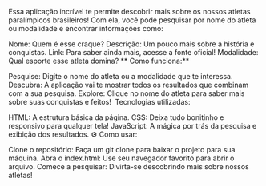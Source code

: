 Essa aplicação incrível te permite descobrir mais sobre os nossos atletas paralímpicos brasileiros!  Com ela, você pode pesquisar por nome do atleta ou modalidade e encontrar informações como:

Nome: Quem é esse craque?
Descrição: Um pouco mais sobre a história e conquistas.
Link: Para saber ainda mais, acesse a fonte oficial!
Modalidade: Qual esporte esse atleta domina?
** Como funciona:**

Pesquise: Digite o nome do atleta ou a modalidade que te interessa.
Descubra: A aplicação vai te mostrar todos os resultados que combinam com a sua pesquisa.
Explore: Clique no nome do atleta para saber mais sobre suas conquistas e feitos!
️ Tecnologias utilizadas:

HTML: A estrutura básica da página.
CSS: Deixa tudo bonitinho e responsivo para qualquer tela!
JavaScript: A mágica por trás da pesquisa e exibição dos resultados.
⚙️ Como usar:

Clone o repositório: Faça um git clone para baixar o projeto para sua máquina.
Abra o index.html: Use seu navegador favorito para abrir o arquivo.
Comece a pesquisar: Divirta-se descobrindo mais sobre nossos atletas!
